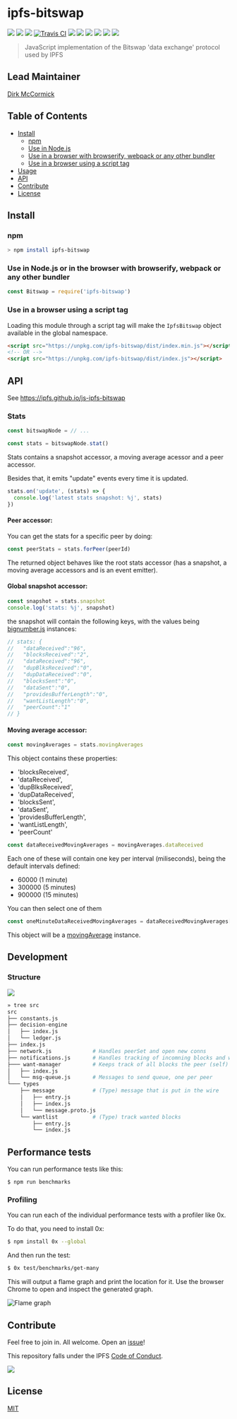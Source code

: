 # ipfs-bitswap

[![](https://img.shields.io/badge/made%20by-Protocol%20Labs-blue.svg?style=flat-square)](http://ipn.io)
[![](https://img.shields.io/badge/project-IPFS-blue.svg?style=flat-square)](http://ipfs.io/)
[![](https://img.shields.io/badge/freenode-%23ipfs-blue.svg?style=flat-square)](http://webchat.freenode.net/?channels=%23ipfs)
[![Travis CI](https://flat.badgen.net/travis/ipfs/js-ipfs-bitswap)](https://travis-ci.com/ipfs/js-ipfs-bitswap)
[![](https://coveralls.io/repos/github/ipfs/js-ipfs-bitswap/badge.svg?branch=master)](https://coveralls.io/github/ipfs/js-ipfs-bitswap?branch=master)
[![](https://david-dm.org/ipfs/js-ipfs-bitswap.svg?style=flat-square)](https://david-dm.org/ipfs/js-ipfs-bitswap)
[![](https://img.shields.io/badge/code%20style-standard-brightgreen.svg?style=flat-square)](https://github.com/feross/standard)
[![](https://img.shields.io/badge/standard--readme-OK-green.svg?style=flat-square)](https://github.com/RichardLitt/standard-readme)
![](https://img.shields.io/badge/npm-%3E%3D3.0.0-orange.svg?style=flat-square)
![](https://img.shields.io/badge/Node.js-%3E%3D4.0.0-orange.svg?style=flat-square)

> JavaScript implementation of the Bitswap 'data exchange' protocol used by IPFS

## Lead Maintainer

[Dirk McCormick](https://github.com/dirkmc)

## Table of Contents

- [Install](#install)
  - [npm](#npm)
  - [Use in Node.js](#use-in-nodejs)
  - [Use in a browser with browserify, webpack or any other bundler](#use-in-a-browser-with-browserify-webpack-or-any-other-bundler)
  - [Use in a browser using a script tag](#use-in-a-browser-using-a-script-tag)
- [Usage](#usage)
- [API](#api)
- [Contribute](#contribute)
- [License](#license)

## Install

### npm

```bash
> npm install ipfs-bitswap
```

### Use in Node.js or in the browser with browserify, webpack or any other bundler

```js
const Bitswap = require('ipfs-bitswap')
```

### Use in a browser using a script tag

Loading this module through a script tag will make the `IpfsBitswap` object available in the global namespace.

```html
<script src="https://unpkg.com/ipfs-bitswap/dist/index.min.js"></script>
<!-- OR -->
<script src="https://unpkg.com/ipfs-bitswap/dist/index.js"></script>
```

## API

See https://ipfs.github.io/js-ipfs-bitswap

### Stats

```js
const bitswapNode = // ...

const stats = bitswapNode.stat()
```

Stats contains a snapshot accessor, a moving average acessor and a peer accessor.

Besides that, it emits "update" events every time it is updated.

```js
stats.on('update', (stats) => {
  console.log('latest stats snapshot: %j', stats)
})
```

#### Peer accessor:

You can get the stats for a specific peer by doing:

```js
const peerStats = stats.forPeer(peerId)
```

The returned object behaves like the root stats accessor (has a snapshot, a moving average accessors and is an event emitter).

#### Global snapshot accessor:

```js
const snapshot = stats.snapshot
console.log('stats: %j', snapshot)
```

the snapshot will contain the following keys, with the values being [bignumber.js](https://github.com/MikeMcl/bignumber.js#readme) instances:

```js
// stats: {
//   "dataReceived":"96",
//   "blocksReceived":"2",
//   "dataReceived":"96",
//   "dupBlksReceived":"0",
//   "dupDataReceived":"0",
//   "blocksSent":"0",
//   "dataSent":"0",
//   "providesBufferLength":"0",
//   "wantListLength":"0",
//   "peerCount":"1"
// }
```

#### Moving average accessor:

```js
const movingAverages = stats.movingAverages
```

This object contains these properties:

* 'blocksReceived',
* 'dataReceived',
* 'dupBlksReceived',
* 'dupDataReceived',
* 'blocksSent',
* 'dataSent',
* 'providesBufferLength',
* 'wantListLength',
* 'peerCount'

```js
const dataReceivedMovingAverages = movingAverages.dataReceived
```

Each one of these will contain one key per interval (miliseconds), being the default intervals defined:

* 60000 (1 minute)
* 300000 (5 minutes)
* 900000 (15 minutes)

You can then select one of them

```js
const oneMinuteDataReceivedMovingAverages = dataReceivedMovingAverages[60000]
```

This object will be a [movingAverage](https://github.com/pgte/moving-average#readme) instance.

## Development

### Structure

![](/img/architecture.png)

```sh
» tree src
src
├── constants.js
├── decision-engine
│   ├── index.js
│   └── ledger.js
├── index.js
├── network.js             # Handles peerSet and open new conns
├── notifications.js       # Handles tracking of incomning blocks and wants/unwants.
├─── want-manager          # Keeps track of all blocks the peer (self) wants
│   ├── index.js
│   └── msg-queue.js       # Messages to send queue, one per peer
└─── types
    ├── message            # (Type) message that is put in the wire
    │   ├── entry.js
    │   ├── index.js
    │   └── message.proto.js
    └── wantlist           # (Type) track wanted blocks
        ├── entry.js
        └── index.js
```

## Performance tests

You can run performance tests like this:

```
$ npm run benchmarks
```

### Profiling

You can run each of the individual performance tests with a profiler like 0x.

To do that, you need to install 0x:

```bash
$ npm install 0x --global
```

And then run the test:

```bash
$ 0x test/benchmarks/get-many
```

This will output a flame graph and print the location for it.
Use the browser Chrome to open and inspect the generated graph.

![Flame graph](https://ipfs.io/ipfs/QmVbyLgYfkLewNtzTAFwAEMmP2hTJgs8sSqsRTBNBjyQ1y)

## Contribute

Feel free to join in. All welcome. Open an [issue](https://github.com/ipfs/js-ipfs-bitswap/issues)!

This repository falls under the IPFS [Code of Conduct](https://github.com/ipfs/community/blob/master/code-of-conduct.md).

[![](https://cdn.rawgit.com/jbenet/contribute-ipfs-gif/master/img/contribute.gif)](https://github.com/ipfs/community/blob/master/CONTRIBUTING.md)

## License

[MIT](LICENSE)
